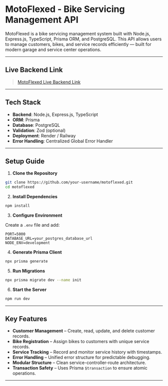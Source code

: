 # MotoFlexed - Bike Servicing Management API

MotoFlexed is a bike servicing management system built with Node.js, Express.js, TypeScript, Prisma ORM, and PostgreSQL. This API allows users to manage customers, bikes, and service records efficiently — built for modern garage and service center operations.

---

## Live Backend Link

> [MotoFlexed Live Backend Link]()

---

## Tech Stack

- **Backend**: Node.js, Express.js, TypeScript
- **ORM**: Prisma
- **Database**: PostgreSQL
- **Validation**: Zod (optional)
- **Deployment**: Render / Railway
- **Error Handling**: Centralized Global Error Handler

---

## Setup Guide

1. **Clone the Repository**

```bash
git clone https://github.com/your-username/motoflexed.git
cd motoflexed
```

2. **Install Dependencies**

```bash
npm install
```

3. **Configure Environment**

Create a `.env` file and add:

```env
PORT=5000
DATABASE_URL=your_postgres_database_url
NODE_ENV=development
```

4. **Generate Prisma Client**

```bash
npx prisma generate
```

5. **Run Migrations**

```bash
npx prisma migrate dev --name init
```

6. **Start the Server**

```bash
npm run dev
```

---

## Key Features

- **Customer Management** – Create, read, update, and delete customer records.
- **Bike Registration** – Assign bikes to customers with unique service records.
- **Service Tracking** – Record and monitor service history with timestamps.
- **Error Handling** – Unified error structure for predictable debugging.
- **Modular Structure** – Clean service-controller-route architecture.
- **Transaction Safety** – Uses Prisma `$transaction` to ensure atomic operations.

---
